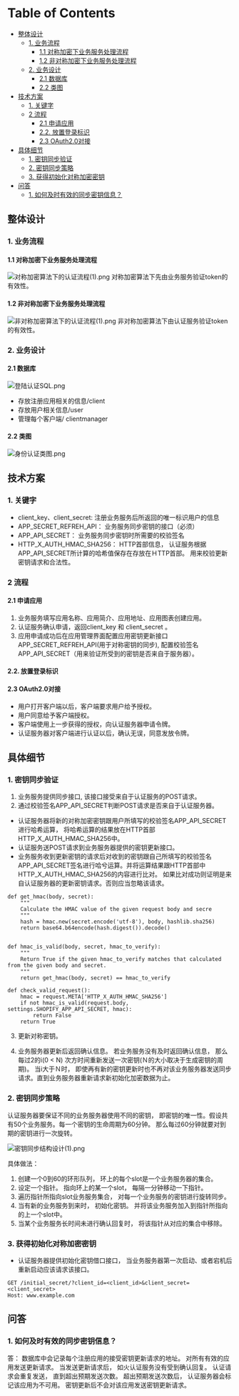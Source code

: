 <a class="mk-toclify" id="table-of-contents"></a>

# Table of Contents
- [整体设计](#)
    - [1. 业务流程](#1)
        - [1.1 对称加密下业务服务处理流程](#11)
        - [1.2 非对称加密下业务服务处理流程](#12)
    - [2. 业务设计](#2)
        - [2.1 数据库](#21)
        - [2.2 类图](#22)
- [技术方案](#)
    - [1. 关键字](#1)
    - [2 流程](#2)
        - [2.1 申请应用](#21)
        - [2.2. 放置登录标识](#22)
        - [2.3 OAuth2.0对接](#23-oauth20)
- [具体细节](#)
    - [1. 密钥同步验证](#1)
    - [2. 密钥同步策略](#2)
    - [3. 获得初始化对称加密密钥](#3)
- [问答](#)
    - [1. 如何及时有效的同步密钥信息？](#1)

<a class="mk-toclify" id=""></a>
## 整体设计 <a class="mk-toclify" id="1"></a>
### 1. 业务流程
<a class="mk-toclify" id="11"></a>
#### 1.1 对称加密下业务服务处理流程

![对称加密算法下的认证流程(1).png](http://upload-images.jianshu.io/upload_images/1803273-6132291953978c58.png?imageMogr2/auto-orient/strip%7CimageView2/2/w/1240)
对称加密算法下先由业务服务验证token的有效性。

<a class="mk-toclify" id="12"></a>
#### 1.2 非对称加密下业务服务处理流程
![非对称加密算法下的认证流程(1).png](http://upload-images.jianshu.io/upload_images/1803273-56822b9b34f4d982.png?imageMogr2/auto-orient/strip%7CimageView2/2/w/1240)
非对称加密算法下由认证服务验证token的有效性。

<a class="mk-toclify" id="2"></a>
### 2. 业务设计
<a class="mk-toclify" id="21"></a>
#### 2.1 数据库
![登陆认证SQL.png](http://upload-images.jianshu.io/upload_images/1803273-3343019d76fdf97c.png?imageMogr2/auto-orient/strip%7CimageView2/2/w/1240)

* 存放注册应用相关的信息/client
* 存放用户相关信息/user
* 管理每个客户端/ clientmanager

<a class="mk-toclify" id="22"></a>
#### 2.2 类图
![身份认证类图.png](http://upload-images.jianshu.io/upload_images/1803273-eba2a839a5342a27.png?imageMogr2/auto-orient/strip%7CimageView2/2/w/1240)

<a class="mk-toclify" id=""></a>
## 技术方案
<a class="mk-toclify" id="1"></a>
### 1. 关键字 
* client_key、client_secret: 注册业务服务后所返回的唯一标识用户的信息
* APP_SECRET_REFREH_API： 业务服务同步密钥的接口（必须）
* APP_API_SECRET：  业务服务同步密钥时所需要的校验签名
* HTTP_X_AUTH_HMAC_SHA256： HTTP首部信息， 认证服务根据APP_API_SECRET所计算的哈希值保存在存放在ＨTTP首部。 用来校验更新密钥请求和合法性。
<a class="mk-toclify" id="2"></a>
### 2 流程
<a class="mk-toclify" id="21"></a>
#### 2.1 申请应用
1. 业务服务填写应用名称、应用简介、应用地址、应用图表创建应用。
2. 认证服务确认申请，返回client_key 和 client_secret 。
3. 应用申请成功后在应用管理界面配置应用密钥更新接口APP_SECRET_REFREH_API(用于对称密钥的同步), 配置校验签名APP_API_SECRET（用来验证所受到的密钥是否来自于服务器）。
<a class="mk-toclify" id="22"></a>
#### 2.2. 放置登录标识
<a class="mk-toclify" id="23-oauth20"></a>
#### 2.3 OAuth2.0对接
* 用户打开客户端以后，客户端要求用户给予授权。
* 用户同意给予客户端授权。
* 客户端使用上一步获得的授权，向认证服务器申请令牌。
* 认证服务器对客户端进行认证以后，确认无误，同意发放令牌。

<a class="mk-toclify" id=""></a>
## 具体细节


<a class="mk-toclify" id="1"></a>
### 1. 密钥同步验证

1. 业务服务提供同步接口, 该接口接受来自于认证服务的POST请求。
2. 通过校验签名APP_API_SECRET判断POST请求是否来自于认证服务器。
* 认证服务器将新的对称加密密钥跟用户所填写的校验签名APP_API_SECRET进行哈希运算， 将哈希运算的结果放在HTTP首部HTTP_X_AUTH_HMAC_SHA256中。
* 认证服务送POST请求到业务服务器提供的密钥更新接口。 
* 业务服务收到更新密钥的请求后对收到的密钥跟自己所填写的校验签名APP_API_SECRET签名进行哈兮运算。并将运算结果跟HTTP首部中HTTP_X_AUTH_HMAC_SHA256的内容进行比对。 如果比对成功则证明是来自认证服务器的更新密钥请求。否则应当忽略该请求。

```
def get_hmac(body, secret):
    """
    Calculate the HMAC value of the given request body and secre
    """
    hash = hmac.new(secret.encode('utf-8'), body, hashlib.sha256)
    return base64.b64encode(hash.digest()).decode()


def hmac_is_valid(body, secret, hmac_to_verify):
    """
    Return True if the given hmac_to_verify matches that calculated from the given body and secret.
    """
    return get_hmac(body, secret) == hmac_to_verify

def check_valid_request():
    hmac = request.META['HTTP_X_AUTH_HMAC_SHA256']
    if not hmac_is_valid(request.body, settings.SHOPIFY_APP_API_SECRET, hmac):
        return False
    return True
```

3. 更新对称密钥。

4. 业务服务器更新后返回确认信息。 若业务服务没有及时返回确认信息， 那么每过2的i(0 < N) 次方时间重新发送一次密钥(Ｎ的大小取决于生成密钥的周期)。 当i大于Ｎ时， 即使再有新的密钥更新时也不再对该业务服务器发送同步请求。直到业务服务器重新请求新初始化加密数据为止。

<a class="mk-toclify" id="2"></a>
### 2. 密钥同步策略
认证服务器要保证不同的业务服务器使用不同的密钥， 即密钥的唯一性。假设共有50个业务服务。每一个密钥的生命周期为60分钟。
那么每过60分钟就要对到期的密钥进行一次旋转。

![密钥同步结构设计(1).png](http://upload-images.jianshu.io/upload_images/1803273-4c57de87405e580b.png?imageMogr2/auto-orient/strip%7CimageView2/2/w/1240)

具体做法：
1. 创建一个0到60的环形队列， 环上的每个slot是一个业务服务器的集合。
2. 设定一个指针。 指向环上的某一个slot， 每隔一分钟移动一下指针。
3. 遍历指针所指向slot业务服务集合， 对每一个业务服务的密钥进行旋转同步。
4. 当有新的业务服务到来时， 初始化密钥。 并将该业务服务加入到指针所指向的上一个slot中。
5. 当某个业务服务长时间未进行确认回复时， 将该指针从对应的集合中移除。

<a class="mk-toclify" id="3"></a>
### 3. 获得初始化对称加密密钥
* 认证服务器提供初始化密钥借口接口， 当业务服务器第一次启动、或者宕机后重新启动应该请求该接口。

```
GET /initial_secret/?client_id=<client_id>&client_secret=<client_secret>
Host: www.example.com
```

<a class="mk-toclify" id=""></a>
## 问答
<a class="mk-toclify" id="1"></a>
### 1. 如何及时有效的同步密钥信息？
答： 数据库中会记录每个注册应用的接受密钥更新请求的地址。 对所有有效的应用发送更新请求。 当发送更新请求后， 如火认证服务没有受到确认回复。 认证请求会重复发送， 直到超出预期发送次数。 超出预期发送次数后， 认证服务器会标记该应用为不可用。 密钥更新后不会对该应用发送密钥更新请求。
